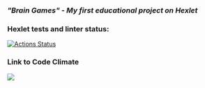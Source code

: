 ### ***"Brain Games" - My first educational project on Hexlet***


### Hexlet tests and linter status:
[![Actions Status](https://github.com/aleksandrbagrov/backend-project-lvl1/workflows/hexlet-check/badge.svg)](https://github.com/aleksandrbagrov/backend-project-lvl1/actions)

###  Link to Code Climate
<a href="https://codeclimate.com/github/codeclimate/codeclimate/maintainability"><img src="https://api.codeclimate.com/v1/badges/a99a88d28ad37a79dbf6/maintainability" /></a>
